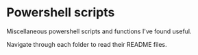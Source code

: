 # Powershell scripts

Miscellaneous powershell scripts and functions I've found useful.

Navigate through each folder to read their README files.
